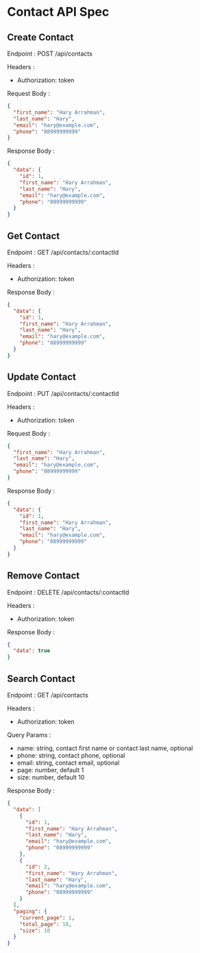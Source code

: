 # Contact API Spec

## Create Contact

Endpoint : POST /api/contacts

Headers :

- Authorization: token

Request Body :

```json
{
  "first_name": "Hary Arrahman",
  "last_name": "Hary",
  "email": "hary@example.com",
  "phone": "08999999999"
}
```

Response Body :

```json
{
  "data": {
    "id": 1,
    "first_name": "Hary Arrahman",
    "last_name": "Hary",
    "email": "hary@example.com",
    "phone": "08999999999"
  }
}
```

## Get Contact

Endpoint : GET /api/contacts/:contactId

Headers :

- Authorization: token

Response Body :

```json
{
  "data": {
    "id": 1,
    "first_name": "Hary Arrahman",
    "last_name": "Hary",
    "email": "hary@example.com",
    "phone": "08999999999"
  }
}
```

## Update Contact

Endpoint : PUT /api/contacts/:contactId

Headers :

- Authorization: token

Request Body :

```json
{
  "first_name": "Hary Arrahman",
  "last_name": "Hary",
  "email": "hary@example.com",
  "phone": "08999999999"
}
```

Response Body :

```json
{
  "data": {
    "id": 1,
    "first_name": "Hary Arrahman",
    "last_name": "Hary",
    "email": "hary@example.com",
    "phone": "08999999999"
  }
}
```

## Remove Contact

Endpoint : DELETE /api/contacts/:contactId

Headers :

- Authorization: token

Response Body :

```json
{
  "data": true
}
```

## Search Contact

Endpoint : GET /api/contacts

Headers :

- Authorization: token

Query Params :

- name: string, contact first name or contact last name, optional
- phone: string, contact phone, optional
- email: string, contact email, optional
- page: number, default 1
- size: number, default 10

Response Body :

```json
{
  "data": [
    {
      "id": 1,
      "first_name": "Hary Arrahman",
      "last_name": "Hary",
      "email": "hary@example.com",
      "phone": "08999999999"
    },
    {
      "id": 2,
      "first_name": "Hary Arrahman",
      "last_name": "Hary",
      "email": "hary@example.com",
      "phone": "08999999999"
    }
  ],
  "paging": {
    "current_page": 1,
    "total_page": 10,
    "size": 10
  }
}
```
